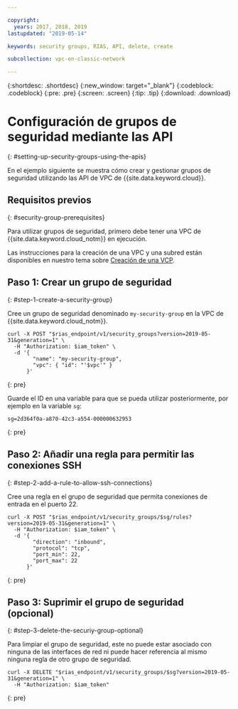 ```yaml
---

copyright:
  years: 2017, 2018, 2019
lastupdated: "2019-05-14"

keywords: security groups, RIAS, API, delete, create

subcollection: vpc-on-classic-network

---
```


{:shortdesc: .shortdesc}
{:new_window: target="_blank"}
{:codeblock: .codeblock}
{:pre: .pre}
{:screen: .screen}
{:tip: .tip}
{:download: .download}

# Configuración de grupos de seguridad mediante las API
{: #setting-up-security-groups-using-the-apis}

En el ejemplo siguiente se muestra cómo crear y gestionar grupos de seguridad utilizando las API de VPC de {{site.data.keyword.cloud}}.

## Requisitos previos
{: #security-group-prerequisites}

Para utilizar grupos de seguridad, primero debe tener una VPC de {{site.data.keyword.cloud_notm}} en ejecución.

Las instrucciones para la creación de una VPC y una subred están disponibles en nuestro tema sobre [Creación de una VCP](/docs/vpc-on-classic?topic=vpc-on-classic-creating-a-vpc-using-the-rest-apis).

## Paso 1: Crear un grupo de seguridad
{: #step-1-create-a-security-group}

Cree un grupo de seguridad denominado `my-security-group` en la VPC de {{site.data.keyword.cloud_notm}}.

```
curl -X POST "$rias_endpoint/v1/security_groups?version=2019-05-31&generation=1" \
  -H "Authorization: $iam_token" \
  -d '{
        "name": "my-security-group",
        "vpc": { "id": "'$vpc'" }
      }'
```
{: pre}

Guarde el ID en una variable para que se pueda utilizar posteriormente, por ejemplo en la variable `sg`:

```
sg=2d364f0a-a870-42c3-a554-000000632953
```
{: pre}

## Paso 2: Añadir una regla para permitir las conexiones SSH
{: #step-2-add-a-rule-to-allow-ssh-connections}

Cree una regla en el grupo de seguridad que permita conexiones de entrada en el puerto 22.

```
curl -X POST "$rias_endpoint/v1/security_groups/$sg/rules?version=2019-05-31&generation=1" \
  -H "Authorization: $iam_token" \
  -d '{
        "direction": "inbound",
        "protocol": "tcp",
        "port_min": 22,
        "port_max": 22
      }'
```
{: pre}

## Paso 3: Suprimir el grupo de seguridad (opcional)
{: #step-3-delete-the-securiy-group-optional}

Para limpiar el grupo de seguridad, este no puede estar asociado con ninguna de las interfaces de red ni puede hacer referencia al mismo ninguna regla de otro grupo de seguridad.

```
curl -X DELETE "$rias_endpoint/v1/security_groups/$sg?version=2019-05-31&generation=1" \
  -H "Authorization: $iam_token"
```
{: pre}
